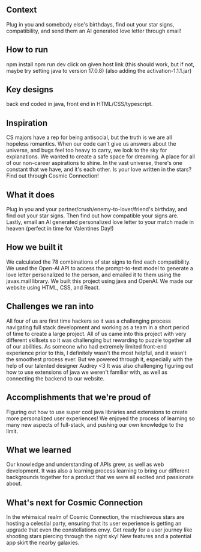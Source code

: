 ## Context

Plug in you and somebody else's birthdays, find out your star signs, compatibility, and send them
an AI generated love letter through email!

## How to run

npm install
npm run dev
click on given host link
(this should work, but if not, maybe try setting java to version 17.0.8)
(also adding the activation-1.1.1.jar)

## Key designs

back end coded in java, front end in HTML/CSS/typescript.

## Inspiration

CS majors have a rep for being antisocial, but the truth is we are all hopeless romantics. When our
code can't give us answers about the universe, and bugs feel too heavy to carry, we look to the sky
for explanations. We wanted to create a safe space for dreaming. A place for all of our non-career
aspirations to shine. In the vast universe, there's one constant that we have, and it's each other.
Is your love written in the stars? Find out through Cosmic Connection!

## What it does

Plug in you and your partner/crush/enemy-to-lover/friend's birthday, and find out your star signs.
Then find out how compatible your signs are. Lastly, email an AI generated personalized love letter
to your match made in heaven (perfect in time for Valentines Day!)

## How we built it

We calculated the 78 combinations of star signs to find each compatibility. We used the Open-AI API
to access the prompt-to-text model to generate a love letter personalized to the person, and emailed
it to them using the javax.mail library. We built this project using java and OpenAI. We made our
website using HTML, CSS, and React.

## Challenges we ran into

All four of us are first time hackers so it was a challenging process navigating full stack
development and working as a team in a short period of time to create a large project. All of us
came into this project with very different skillsets so it was challenging but rewarding to puzzle
together all of our abilities. As someone who had extremely limited front-end experience prior to
this, I definitely wasn't the most helpful, and it wasn't the smoothest process ever. But we powered
through it, especially with the help of our talented designer Audrey <3 It was also challenging
figuring out how to use extensions of java we weren't familiar with, as well as connecting the
backend to our website.

## Accomplishments that we're proud of

Figuring out how to use super cool java libraries and extensions to create more personalized user
experiences! We enjoyed the process of learning so many new aspects of full-stack, and pushing our
own knowledge to the limit.

## What we learned

Our knowledge and understanding of APIs grew, as well as web development. It was also a learning
process learning to bring our different backgrounds together for a product that we were all excited
and passionate about.

## What's next for Cosmic Connection

In the whimsical realm of Cosmic Connection, the mischievous stars are hosting a celestial party,
ensuring that its user experience is getting an upgrade that even the constellations envy. Get ready
for a user journey like shooting stars piercing through the night sky! New features and a potential
app skirt the nearby galaxies.
